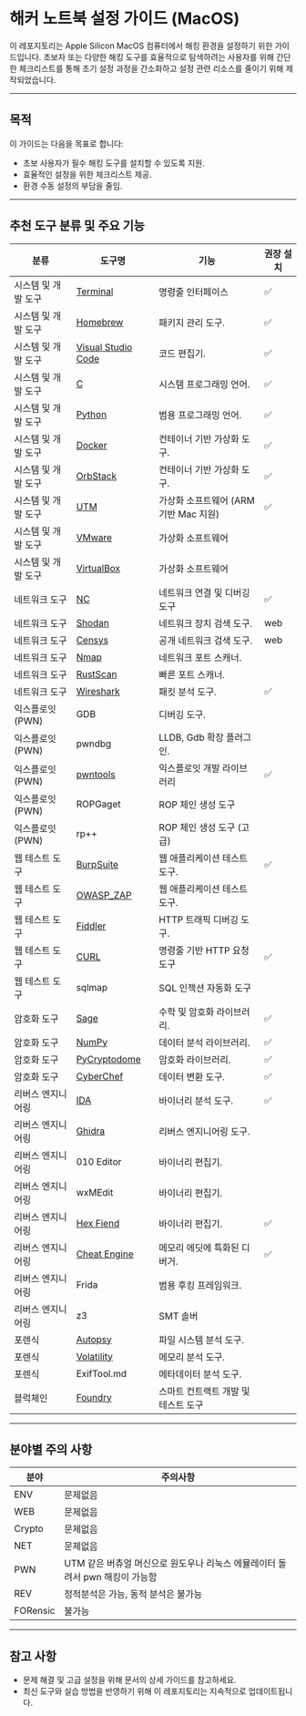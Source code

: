 # 해커 노트북 설정 가이드 (MacOS)

이 레포지토리는 Apple Silicon MacOS 컴퓨터에서 해킹 환경을 설정하기 위한 가이드입니다. 초보자 또는 다양한 해킹 도구를 효율적으로 탐색하려는 사용자를 위해 간단한 체크리스트를 통해 초기 설정 과정을 간소화하고 설정 관련 리소스를 줄이기 위해 제작되었습니다.

---

## 목적
이 가이드는 다음을 목표로 합니다:
- 초보 사용자가 필수 해킹 도구를 설치할 수 있도록 지원.
- 효율적인 설정을 위한 체크리스트 제공.
- 환경 수동 설정의 부담을 줄임.

---

## 추천 도구 분류 및 주요 기능

| 분류               | 도구명            | 기능                              | 권장 설치
|--------------------|------------------|----------------------------|--------------
| 시스템 및 개발 도구    | [Terminal](https://github.com/hspace-io/hacker-notebook-setup/tree/main/MAC/ENV/Terminal.md)            | 명령줄 인터페이스       |✅
| 시스템 및 개발 도구    | [Homebrew](https://github.com/hspace-io/hacker-notebook-setup/tree/main/MAC/ENV/Homebrew.md)         | 패키지 관리 도구.                 |✅
| 시스템 및 개발 도구    | [Visual Studio Code](https://github.com/hspace-io/hacker-notebook-setup/tree/main/MAC/ENV/VSCode.md) | 코드 편집기.                   |✅
| 시스템 및 개발 도구    | [C](https://github.com/hspace-io/hacker-notebook-setup/tree/main/MAC/ENV/C.md)                | 시스템 프로그래밍 언어.           |✅
| 시스템 및 개발 도구    | [Python](https://github.com/hspace-io/hacker-notebook-setup/tree/main/MAC/ENV/Python3.md)           | 범용 프로그래밍 언어.             |✅
| 시스템 및 개발 도구    | [Docker](https://github.com/hspace-io/hacker-notebook-setup/tree/main/MAC/ENV/Docker.md)           | 컨테이너 기반 가상화 도구.        |✅
| 시스템 및 개발 도구    | [OrbStack](https://github.com/hspace-io/hacker-notebook-setup/tree/main/MAC/ENV/OrbStack.md)        | 컨테이너 기반 가상화 도구.        |✅
| 시스템 및 개발 도구    | [UTM](https://github.com/hspace-io/hacker-notebook-setup/tree/main/MAC/ENV/UTM.md)              | 	가상화 소프트웨어 (ARM 기반 Mac 지원)                     |✅
| 시스템 및 개발 도구    | [VMware](https://github.com/hspace-io/hacker-notebook-setup/tree/main/MAC/ENV/VMware.md)           |	가상화 소프트웨어                    |
| 시스템 및 개발 도구    | [VirtualBox](https://github.com/hspace-io/hacker-notebook-setup/tree/main/MAC/ENV/VirtualBox.md)      | 	가상화 소프트웨어         |
| 네트워크 도구         | [NC](https://github.com/hspace-io/hacker-notebook-setup/tree/main/MAC/NET/NetCat.md)               | 	네트워크 연결 및 디버깅 도구                   | ✅
| 네트워크 도구         | [Shodan](https://github.com/hspace-io/hacker-notebook-setup/tree/main/MAC/NET/Shodan.md)           | 네트워크 장치 검색 도구.         | web | 
| 네트워크 도구         | [Censys](https://github.com/hspace-io/hacker-notebook-setup/tree/main/MAC/NET/Censys.md)           | 공개 네트워크 검색 도구.         | web | 
| 네트워크 도구         | [Nmap](https://github.com/hspace-io/hacker-notebook-setup/tree/main/MAC/NET/Nmap.md)             | 네트워크 포트 스캐너.            |
| 네트워크 도구         | [RustScan](https://github.com/hspace-io/hacker-notebook-setup/tree/main/MAC/NET/RustScan.md)         | 빠른 포트 스캐너.               |  
| 네트워크 도구         | [Wireshark](https://github.com/hspace-io/hacker-notebook-setup/tree/main/MAC/NET/Wireshark.md)        | 패킷 분석 도구.                | ✅
| 익스플로잇(PWN)      | GDB              | 디버깅 도구.                   |
| 익스플로잇(PWN)     | pwndbg            | LLDB, Gdb 확장 플러그인.       |
| 익스플로잇(PWN)     | [pwntools](https://github.com/hspace-io/hacker-notebook-setup/tree/main/MAC/PWN/pwntools.md)          | 익스플로잇 개발 라이브러리	           | ✅
| 익스플로잇(PWN)     | ROPGaget          |	ROP 체인 생성 도구                     |
| 익스플로잇(PWN)     | rp++              |ROP 체인 생성 도구 (고급)                      |
| 웹 테스트 도구      | [BurpSuite](https://github.com/hspace-io/hacker-notebook-setup/tree/main/MAC/WEB/BurpSuite.md)       | 웹 애플리케이션 테스트 도구.        |✅
| 웹 테스트 도구      | [OWASP_ZAP](https://github.com/hspace-io/hacker-notebook-setup/tree/main/MAC/WEB/OWASP_ZAP.md)       | 웹 애플리케이션 테스트 도구.        |
| 웹 테스트 도구      | [Fiddler](https://github.com/hspace-io/hacker-notebook-setup/tree/main/MAC/WEB/Fiddler.md)            | HTTP 트래픽 디버깅 도구.          |
| 웹 테스트 도구      | [CURL](https://github.com/hspace-io/hacker-notebook-setup/tree/main/MAC/WEB/CURL.md)             | 명령줄 기반 HTTP 요청 도구           |✅
| 웹 테스트 도구      | sqlmap           | 	SQL 인젝션 자동화 도구              |
| 암호화 도구         | [Sage](https://github.com/hspace-io/hacker-notebook-setup/tree/main/MAC/Crypto/Sage.md)             | 수학 및 암호화 라이브러리.        | ✅
| 암호화 도구         | [NumPy](https://github.com/hspace-io/hacker-notebook-setup/tree/main/MAC/Crypto/NumPy.md)            | 데이터 분석 라이브러리.           | ✅
| 암호화 도구         | [PyCryptodome](https://github.com/hspace-io/hacker-notebook-setup/tree/main/MAC/Crypto/PyCryptodome.md)     | 암호화 라이브러리.               | ✅
| 암호화 도구         | [CyberChef](https://github.com/hspace-io/hacker-notebook-setup/tree/main/MAC/Crypto/CyberChef.md)        | 데이터 변환 도구.               |✅
| 리버스 엔지니어링    | [IDA](https://github.com/hspace-io/hacker-notebook-setup/tree/main/MAC/REV/IDA.md)              | 바이너리 분석 도구.                | ✅
| 리버스 엔지니어링    | [Ghidra](https://github.com/hspace-io/hacker-notebook-setup/tree/main/MAC/REV/Ghidra.md)           | 리버스 엔지니어링 도구.             |
| 리버스 엔지니어링    | 010 Editor       | 바이너리 편집기.                  | 
| 리버스 엔지니어링    | wxMEdit          | 바이너리 편집기.                  | 
| 리버스 엔지니어링    | [Hex Fiend](https://github.com/hspace-io/hacker-notebook-setup/tree/main/MAC/REV/CheatEngine.md)        | 바이너리 편집기.                  | ✅
| 리버스 엔지니어링    | [Cheat Engine](https://github.com/hspace-io/hacker-notebook-setup/tree/main/MAC/REV/HexFiend.md)     | 메모리 에딧에 특화된 디버거.         | ✅
| 리버스 엔지니어링    | Frida            | 범용 후킹 프레임워크.               | 
| 리버스 엔지니어링    | z3               | SMT 솔버	                         |  
| 포렌식             | [Autopsy](https://github.com/hspace-io/hacker-notebook-setup/tree/main/MAC/Forensic/Autopsy.md)          | 파일 시스템 분석 도구.                     |
| 포렌식             | [Volatility](https://github.com/hspace-io/hacker-notebook-setup/tree/main/MAC/Forensic/Volatility.md)       | 메모리 분석 도구.                         |
| 포렌식             | ExifTool.md       | 메타데이터 분석 도구.                         |
| 블럭체인            | [Foundry](https://github.com/hspace-io/hacker-notebook-setup/tree/main/MAC/Blockchain/foundry.md) | 스마트 컨트랙트 개발 및 테스트 도구                                    | 
---
## 분야별 주의 사항
| 분야     | 주의사항            
|---------|------------------
| ENV     | 문제없음
| WEB     | 문제없음
| Crypto  | 문제없음
| NET     | 문제없음
| PWN     | UTM 같은 버츄얼 머신으로 원도우나 리눅스 에뮬레이터 돌려서 pwn 해킹이 가능함
| REV     | 정적분석은 가능, 동적 분석은 불가능
| FORensic| 불가능
---

## 참고 사항
- 문제 해결 및 고급 설정을 위해 문서의 상세 가이드를 참고하세요.
- 최신 도구와 실습 방법을 반영하기 위해 이 레포지토리는 지속적으로 업데이트됩니다.
